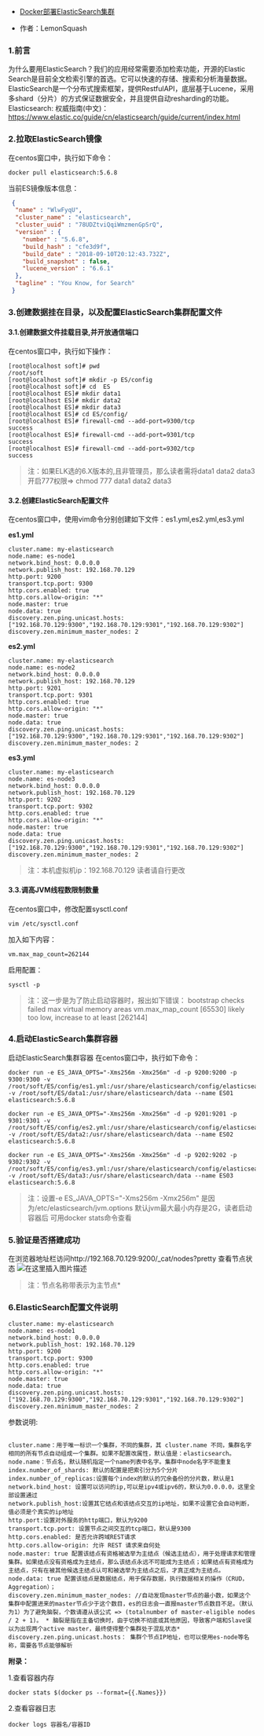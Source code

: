 - [Docker部署ElasticSearch集群](https://www.cnblogs.com/npeng/p/14293416.html)             

- 作者：LemonSquash



### 1.前言

为什么要用ElasticSearch？我们的应用经常需要添加检索功能，开源的Elastic  Search是目前全文检索引擎的首选。它可以快速的存储、搜索和分析海量数据。ElasticSearch是一个分布式搜索框架，提供RestfulAPI，底层基于Lucene，采用多shard（分片）的方式保证数据安全，并且提供自动resharding的功能。
 Elasticsearch: 权威指南(中文)：https://www.elastic.co/guide/cn/elasticsearch/guide/current/index.html

### 2.拉取ElasticSearch镜像

在centos窗口中，执行如下命令：

```shell
docker pull elasticsearch:5.6.8
```

当前ES镜像版本信息：

```json
 {
  "name" : "WlwFyqU",
  "cluster_name" : "elasticsearch",
  "cluster_uuid" : "78UDZtviQqiWmzmenGpSrQ",
  "version" : {
    "number" : "5.6.8",
    "build_hash" : "cfe3d9f",
    "build_date" : "2018-09-10T20:12:43.732Z",
    "build_snapshot" : false,
    "lucene_version" : "6.6.1"
  },
  "tagline" : "You Know, for Search"
 }
```

### 3.创建数据挂在目录，以及配置ElasticSearch集群配置文件

#### 3.1.创建数据文件挂载目录,并开放通信端口

在centos窗口中，执行如下操作：

```shell
[root@localhost soft]# pwd
/root/soft
[root@localhost soft]# mkdir -p ES/config
[root@localhost soft]# cd  ES 
[root@localhost ES]# mkdir data1
[root@localhost ES]# mkdir data2
[root@localhost ES]# mkdir data3
[root@localhost ES]# cd ES/config/
[root@localhost ES]# firewall-cmd --add-port=9300/tcp
success
[root@localhost ES]# firewall-cmd --add-port=9301/tcp
success
[root@localhost ES]# firewall-cmd --add-port=9302/tcp
success
```

> 注：如果ELK选的6.X版本的,且非管理员，那么读者需将data1 data2 data3 开启777权限=> chmod 777 data1 data2 data3

#### 3.2.创建ElasticSearch配置文件

在centos窗口中，使用vim命令分别创建如下文件：es1.yml,es2.yml,es3.yml

**es1.yml**

```shell
cluster.name: my-elasticsearch
node.name: es-node1
network.bind_host: 0.0.0.0
network.publish_host: 192.168.70.129
http.port: 9200
transport.tcp.port: 9300
http.cors.enabled: true
http.cors.allow-origin: "*"
node.master: true 
node.data: true  
discovery.zen.ping.unicast.hosts: ["192.168.70.129:9300","192.168.70.129:9301","192.168.70.129:9302"]
discovery.zen.minimum_master_nodes: 2
```

**es2.yml**

```shell
cluster.name: my-elasticsearch
node.name: es-node2
network.bind_host: 0.0.0.0
network.publish_host: 192.168.70.129
http.port: 9201
transport.tcp.port: 9301
http.cors.enabled: true
http.cors.allow-origin: "*"
node.master: true 
node.data: true  
discovery.zen.ping.unicast.hosts: ["192.168.70.129:9300","192.168.70.129:9301","192.168.70.129:9302"]
discovery.zen.minimum_master_nodes: 2
```

**es3.yml**

```shell
cluster.name: my-elasticsearch
node.name: es-node3
network.bind_host: 0.0.0.0
network.publish_host: 192.168.70.129
http.port: 9202
transport.tcp.port: 9302
http.cors.enabled: true
http.cors.allow-origin: "*"
node.master: true 
node.data: true  
discovery.zen.ping.unicast.hosts: ["192.168.70.129:9300","192.168.70.129:9301","192.168.70.129:9302"]
discovery.zen.minimum_master_nodes: 2
```

> 注：本机虚拟机ip：192.168.70.129 读者请自行更改

#### 3.3.调高JVM线程数限制数量

在centos窗口中，修改配置sysctl.conf

```shell
vim /etc/sysctl.conf
```

加入如下内容：

```shell
vm.max_map_count=262144 
```

启用配置：

```shell
sysctl -p
```

> 注：这一步是为了防止启动容器时，报出如下错误：
>  bootstrap checks failed max virtual memory areas vm.max_map_count [65530] likely too low, increase to at least [262144]

### 4.启动ElasticSearch集群容器

启动ElasticSearch集群容器
 在centos窗口中，执行如下命令：

```shell
docker run -e ES_JAVA_OPTS="-Xms256m -Xmx256m" -d -p 9200:9200 -p 9300:9300 -v /root/soft/ES/config/es1.yml:/usr/share/elasticsearch/config/elasticsearch.yml -v /root/soft/ES/data1:/usr/share/elasticsearch/data --name ES01 elasticsearch:5.6.8

docker run -e ES_JAVA_OPTS="-Xms256m -Xmx256m" -d -p 9201:9201 -p 9301:9301 -v /root/soft/ES/config/es2.yml:/usr/share/elasticsearch/config/elasticsearch.yml -v /root/soft/ES/data2:/usr/share/elasticsearch/data --name ES02 elasticsearch:5.6.8

docker run -e ES_JAVA_OPTS="-Xms256m -Xmx256m" -d -p 9202:9202 -p 9302:9302 -v /root/soft/ES/config/es3.yml:/usr/share/elasticsearch/config/elasticsearch.yml -v /root/soft/ES/data3:/usr/share/elasticsearch/data --name ES03 elasticsearch:5.6.8
```

> 注：设置-e ES_JAVA_OPTS="-Xms256m -Xmx256m" 是因为/etc/elasticsearch/jvm.options 默认jvm最大最小内存是2G，读者启动容器后 可用docker stats命令查看

### 5.验证是否搭建成功

在浏览器地址栏访问http://192.168.70.129:9200/_cat/nodes?pretty 查看节点状态
 ![在这里插入图片描述](https://img-blog.csdnimg.cn/20200412150509697.png?x-oss-process=image/watermark,type_ZmFuZ3poZW5naGVpdGk,shadow_10,text_aHR0cHM6Ly9ibG9nLmNzZG4ubmV0L0JydWNlTGl1X2NvZGU=,size_16,color_FFFFFF,t_70)

> 注：节点名称带表示为主节点*

### 6.ElasticSearch配置文件说明

```shell
cluster.name: my-elasticsearch
node.name: es-node1
network.bind_host: 0.0.0.0
network.publish_host: 192.168.70.129
http.port: 9200
transport.tcp.port: 9300
http.cors.enabled: true
http.cors.allow-origin: "*"
node.master: true 
node.data: true  
discovery.zen.ping.unicast.hosts: ["192.168.70.129:9300","192.168.70.129:9301","192.168.70.129:9302"]
discovery.zen.minimum_master_nodes: 2
```

参数说明:

```shell

cluster.name：用于唯一标识一个集群，不同的集群，其 cluster.name 不同，集群名字相同的所有节点自动组成一个集群。如果不配置改属性，默认值是：elasticsearch。
node.name：节点名，默认随机指定一个name列表中名字。集群中node名字不能重复
index.number_of_shards: 默认的配置是把索引分为5个分片
index.number_of_replicas:设置每个index的默认的冗余备份的分片数，默认是1
network.bind_host: 设置可以访问的ip,可以是ipv4或ipv6的，默认为0.0.0.0，这里全部设置通过
network.publish_host:设置其它结点和该结点交互的ip地址，如果不设置它会自动判断，值必须是个真实的ip地址
http.port:设置对外服务的http端口，默认为9200
transport.tcp.port: 设置节点之间交互的tcp端口，默认是9300
http.cors.enabled: 是否允许跨域REST请求
http.cors.allow-origin: 允许 REST 请求来自何处
node.master: true 配置该结点有资格被选举为主结点（候选主结点），用于处理请求和管理集群。如果结点没有资格成为主结点，那么该结点永远不可能成为主结点；如果结点有资格成为主结点，只有在被其他候选主结点认可和被选举为主结点之后，才真正成为主结点。
node.data: true 配置该结点是数据结点，用于保存数据，执行数据相关的操作（CRUD，Aggregation）；
discovery.zen.minimum_master_nodes: //自动发现master节点的最小数，如果这个集群中配置进来的master节点少于这个数目，es的日志会一直报master节点数目不足。（默认为1）为了避免脑裂，个数请遵从该公式 => (totalnumber of master-eligible nodes / 2 + 1)。 * 脑裂是指在主备切换时，由于切换不彻底或其他原因，导致客户端和Slave误以为出现两个active master，最终使得整个集群处于混乱状态*
discovery.zen.ping.unicast.hosts： 集群个节点IP地址，也可以使用es-node等名称，需要各节点能够解析
```

**附录：**

1.查看容器内存

```shell
docker stats $(docker ps --format={{.Names}})
```

2.查看容器日志

```shell
docker logs 容器名/容器ID
```

